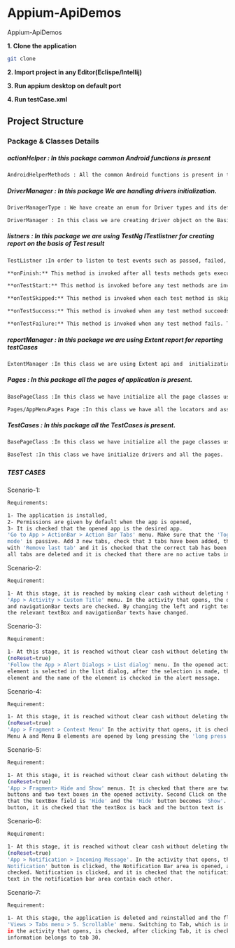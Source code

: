 # Appium-ApiDemos

Appium-ApiDemos

**1. Clone the application**

```bash
git clone 
```

**2. Import project in any Editor(Eclispe/Intellij)**

**3. Run appium desktop on default port**

**4. Run testCase.xml**


## Project Structure
### Package & Classes Details

##### actionHelper : In this package common Android functions is present

```bash
AndroidHelperMethods : All the common Android functions is present in this class like click(),Scroll(),Enter() etc.
```
##### DriverManager : In this package We are handling drivers initialization.

```bash
DriverManagerType : We have create an enum for Driver types and its definations
```
```bash
DriverManager : In this class we are creating driver object on the Basis of DriverType  like DriverManagerType.Android,DriverManagerType.IOS
```
##### listners : In this package we are using TestNg ITestlistner for creating report on the basis of Test result

```bash
TestListner :In order to listen to test events such as passed, failed, skipped, etc. we have TestListener class which implements ITestListener.
```
```bash
**onFinish:** This method is invoked after all tests methods gets executed.

**onTestStart:** This method is invoked before any test methods are invoked. This can be used to indicate that the particular test method has been started.

**onTestSkipped:** This method is invoked when each test method is skipped. This can be used to indicate that the particular test method has been skipped.

**onTestSuccess:** This method is invoked when any test method succeeds. This can be used to indicate that the particular test method has successfully finished its execution. 

**onTestFailure:** This method is invoked when any test method fails. This can be used to indicate that the particular test method has failed. You can create an event for taking a screenshot which will show where the test has been failed.
```
##### reportManager : In this package we are using Extent report for reporting testCases

```bash
ExtentManager :In this class we are using Extent api and  initialization of Extent object 
```

##### Pages : In this package all the pages of application is present.

```bash
BasePageClass :In this class we have initialize all the page classes using PagePafctory conecepts(PageFactory.initElements)
```
```bash
Pages/AppMenuPages Page :In this class we have all the locators and associated methods.
```
##### TestCases : In this package all the TestCases is present.


```bash
BasePageClass :In this class we have initialize all the page classes using PagePafctory conecepts(PageFactory.initElements)
```
```bash
BaseTest :In this class we have initialize drivers and all the pages.
```
#####


##### TEST CASES ####

Scenario-1:
```bash
Requirements:

1- The application is installed,
2- Permissions are given by default when the app is opened,
3- It is checked that the opened app is the desired app.
'Go to App > ActionBar > Action Bar Tabs' menu. Make sure that the 'Toggle tab
mode' is passive. Add 3 new tabs, check that 3 tabs have been added, the last added tab is deleted
with 'Remove last tab' and it is checked that the correct tab has been deleted. With 'Remove all tabs',
all tabs are deleted and it is checked that there are no active tabs in the activity.
```
Scenario-2:
```bash
Requirement:

1- At this stage, it is reached by making clear cash without deleting the application.
'App > Activity > Custom Title' menu. In the activity that opens, the default textBox
and navigationBar texts are checked. By changing the left and right textBox fields, it is checked that
the relevant textBox and navigationBar texts have changed.
```
Scenario-3:
```bash
Requirement:

1- At this stage, it is reached without clear cash without deleting the application.
(noReset=true)
'Follow the App > Alert Dialogs > List dialog' menu. In the opened activity, any
element is selected in the list dialog, after the selection is made, the order of the selected
element and the name of the element is checked in the alert message.
```

Scenario-4:
```bash
Requirement:

1- At this stage, it is reached without clear cash without deleting the application.
(noReset=true)
'App > Fragment > Context Menu' In the activity that opens, it is checked that the
Menu A and Menu B elements are opened by long pressing the 'long press me' button.
```

Scenario-5:
```bash
Requirement:

1- At this stage, it is reached without clear cash without deleting the application.
(noReset=true)
'App > Fragment> Hide and Show' menus. It is checked that there are two Hide
buttons and two text boxes in the opened activity. Second Click on the 'hide' button and check
that the textBox field is 'Hide' and the 'Hide' button becomes 'Show'. By pressing the 'Show'
button, it is checked that the textBox is back and the button text is 'Hide'.
```

Scenario-6:
```bash
Requirement:

1- At this stage, it is reached without clear cash without deleting the application.
(noReset=true)
'App > Notification > Incoming Message'. In the activity that opens, the 'Show
Notification' button is clicked, the Notification Bar area is opened, and the notification is
checked. Notification is clicked, and it is checked that the notification detail opened and the
text in the notification bar area contain each other.

```

Scenario-7:
```bash
Requirement:

1- At this stage, the application is deleted and reinstalled and the flow continues.
'Views > Tabs menu > 5. Scrollable' menu. Switching to Tab, which is in the last place
in the activity that opens, is checked, after clicking Tab, it is checked that the opened page
information belongs to tab 30.
```
